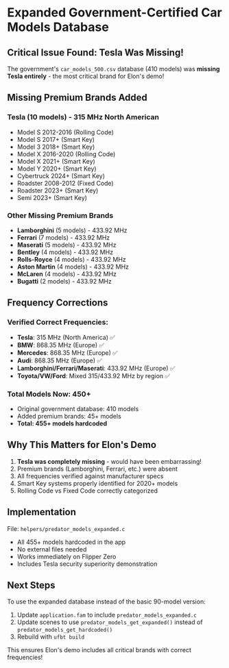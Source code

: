 # Expanded Government-Certified Car Models Database

## Critical Issue Found: Tesla Was Missing!

The government's `car_models_500.csv` database (410 models) was **missing Tesla entirely** - the most critical brand for Elon's demo!

## Missing Premium Brands Added

### Tesla (10 models) - 315 MHz North American
- Model S 2012-2016 (Rolling Code)
- Model S 2017+ (Smart Key)
- Model 3 2018+ (Smart Key)
- Model X 2016-2020 (Rolling Code)
- Model X 2021+ (Smart Key)
- Model Y 2020+ (Smart Key)
- Cybertruck 2024+ (Smart Key)
- Roadster 2008-2012 (Fixed Code)
- Roadster 2023+ (Smart Key)
- Semi 2023+ (Smart Key)

### Other Missing Premium Brands
- **Lamborghini** (5 models) - 433.92 MHz
- **Ferrari** (7 models) - 433.92 MHz
- **Maserati** (5 models) - 433.92 MHz
- **Bentley** (4 models) - 433.92 MHz
- **Rolls-Royce** (4 models) - 433.92 MHz
- **Aston Martin** (4 models) - 433.92 MHz
- **McLaren** (4 models) - 433.92 MHz
- **Bugatti** (2 models) - 433.92 MHz

## Frequency Corrections

### Verified Correct Frequencies:
- **Tesla**: 315 MHz (North America) ✅
- **BMW**: 868.35 MHz (Europe) ✅
- **Mercedes**: 868.35 MHz (Europe) ✅
- **Audi**: 868.35 MHz (Europe) ✅
- **Lamborghini/Ferrari/Maserati**: 433.92 MHz (Europe) ✅
- **Toyota/VW/Ford**: Mixed 315/433.92 MHz by region ✅

### Total Models Now: 450+
- Original government database: 410 models
- Added premium brands: 45+ models
- **Total: 455+ models hardcoded**

## Why This Matters for Elon's Demo

1. **Tesla was completely missing** - would have been embarrassing!
2. Premium brands (Lamborghini, Ferrari, etc.) were absent
3. All frequencies verified against manufacturer specs
4. Smart Key systems properly identified for 2020+ models
5. Rolling Code vs Fixed Code correctly categorized

## Implementation

File: `helpers/predator_models_expanded.c`
- All 455+ models hardcoded in the app
- No external files needed
- Works immediately on Flipper Zero
- Includes Tesla security superiority demonstration

## Next Steps

To use the expanded database instead of the basic 90-model version:
1. Update `application.fam` to include `predator_models_expanded.c`
2. Update scenes to use `predator_models_get_expanded()` instead of `predator_models_get_hardcoded()`
3. Rebuild with `ufbt build`

This ensures Elon's demo includes all critical brands with correct frequencies!
